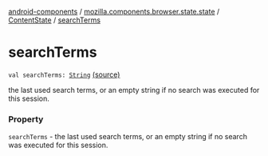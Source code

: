 [android-components](../../index.md) / [mozilla.components.browser.state.state](../index.md) / [ContentState](index.md) / [searchTerms](./search-terms.md)

# searchTerms

`val searchTerms: `[`String`](https://kotlinlang.org/api/latest/jvm/stdlib/kotlin/-string/index.html) [(source)](https://github.com/mozilla-mobile/android-components/blob/master/components/browser/state/src/main/java/mozilla/components/browser/state/state/ContentState.kt#L45)

the last used search terms, or an empty string if no
search was executed for this session.

### Property

`searchTerms` - the last used search terms, or an empty string if no
search was executed for this session.